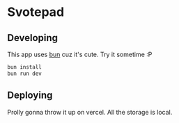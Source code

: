 # Svotepad

## Developing
This app uses [bun](https://bun.sh/docs/installation) cuz it's cute. Try it sometime :P

```bash
bun install
bun run dev
```

## Deploying

Prolly gonna throw it up on vercel. All the storage is local.